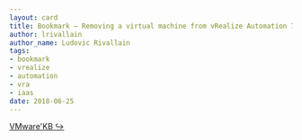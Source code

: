 ```yaml
---
layout: card
title: Bookmark – Removing a virtual machine from vRealize Automation 7.x using Cloud Client
author: lrivallain
author_name: Ludovic Rivallain
tags:
- bookmark
- vrealize
- automation
- vra
- iaas
date: 2018-06-25
---
```


[VMware'KB ↪](https://kb.vmware.com/s/article/2144269)
